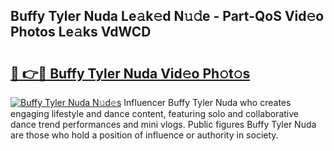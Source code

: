 ## Buffy Tyler Nuda Le𝚊k𝚎d N𝚞𝚍e - Part-QoS Vid𝚎o Photos Le𝚊ks VdWCD

# <h2><a href="http://fbd0o5.evod.top/?m=Buffy+Tyler+Nuda">🔗 👉🔴 Buffy Tyler Nuda Vid𝚎o Ph𝚘t𝚘s</a></h2>

[![Buffy Tyler Nuda N𝚞d𝚎s](https://i.imgur.com/8V9OHl7.gif)](http://fbd0o5.evod.top/?m=Buffy+Tyler+Nuda)
Influencer Buffy Tyler Nuda who creates engaging lifestyle and dance content, featuring solo and collaborative dance trend performances and mini vlogs. Public figures Buffy Tyler Nuda are those who hold a position of influence or authority in society. 
